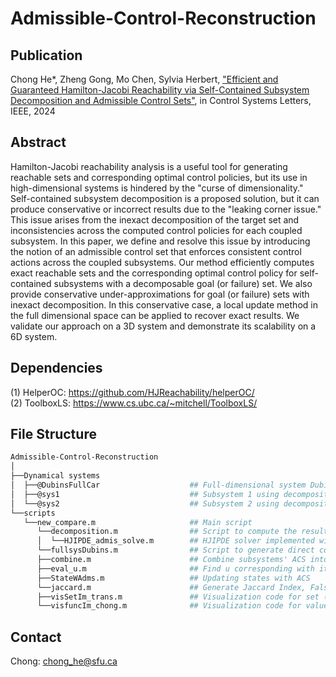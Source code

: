 # Admissible-Control-Reconstruction
## Publication
Chong He*, Zheng Gong, Mo Chen, Sylvia Herbert, ["Efficient and Guaranteed Hamilton-Jacobi Reachability via Self-Contained Subsystem Decomposition and Admissible Control Sets"](https://ieeexplore.ieee.org/document/10365682), in Control Systems Letters, IEEE, 2024
## Abstract
Hamilton-Jacobi reachability analysis is a useful tool for generating reachable sets and corresponding optimal control policies, but its use in high-dimensional systems is hindered by the "curse of dimensionality." Self-contained subsystem decomposition is a proposed solution, but it can produce conservative or incorrect results due to the "leaking corner issue." This issue arises from the inexact decomposition of the target set and inconsistencies across the computed control policies for each coupled subsystem. In this paper, we define and resolve this issue by introducing the notion of an admissible control set that enforces consistent control actions across the coupled subsystems. Our method efficiently computes exact reachable sets and the corresponding optimal control policy for self-contained subsystems with a decomposable goal (or failure) set. We also provide conservative under-approximations for goal (or failure) sets with inexact decomposition. In this conservative case, a local update method in the full dimensional space can be applied to recover exact results. We validate our approach on a 3D system and demonstrate its scalability on a 6D system.
## Dependencies
(1) HelperOC: https://github.com/HJReachability/helperOC/ \
(2) ToolboxLS: https://www.cs.ubc.ca/~mitchell/ToolboxLS/
## File Structure
```bash
Admissible-Control-Reconstruction
│
├──Dynamical systems
│  ├──@DubinsFullCar                    ## Full-dimensional system Dubins Car: 3D
│  ├──@sys1                             ## Subsystem 1 using decomposition method: 2D
│  └──@sys2                             ## Subsystem 2 using decomposition method: 2D
└──scripts
   └──new_compare.m                     ## Main script
      └──decomposition.m                ## Script to compute the result based on decomposition: subBRS and subsystems' ACSs
      │  └──HJIPDE_admis_solve.m        ## HJIPDE solver implemented with ACS computation
      └──fullsysDubins.m                ## Script to generate direct computation from full-dimensional system for comparison
      ├──combine.m                      ## Combine subsystems' ACS into full-dimensional ACS
      ├──eval_u.m                       ## Find u corresponding with its state (modify from helperOC)
      ├──StateWAdms.m                   ## Updating states with ACS
      └──jaccard.m                      ## Generate Jaccard Index, False Include and False Exclude
      ├──visSetIm_trans.m               ## Visualization code for set (modify from helperOC)
      └──visfuncIm_chong.m              ## Visualization code for value function (modify from helperOC)
```
## Contact
Chong: chong_he@sfu.ca
